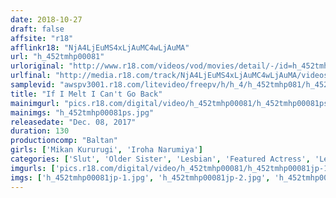 ```yaml
---
date: 2018-10-27
draft: false
affsite: "r18"
afflinkr18: "NjA4LjEuMS4xLjAuMC4wLjAuMA"
url: "h_452tmhp00081"
urloriginal: "http://www.r18.com/videos/vod/movies/detail/-/id=h_452tmhp00081"
urlfinal: "http://media.r18.com/track/NjA4LjEuMS4xLjAuMC4wLjAuMA/videos/vod/movies/detail/-/id=h_452tmhp00081"
samplevid: "awspv3001.r18.com/litevideo/freepv/h/h_4/h_452tmhp081/h_452tmhp081_dmb_w.mp4"
title: "If I Melt I Can't Go Back"
mainimgurl: "pics.r18.com/digital/video/h_452tmhp00081/h_452tmhp00081ps.jpg"
mainimgs: "h_452tmhp00081ps.jpg"
releasedate: "Dec. 08, 2017"
duration: 130
productioncomp: "Baltan"
girls: ['Mikan Kururugi', 'Iroha Narumiya']
categories: ['Slut', 'Older Sister', 'Lesbian', 'Featured Actress', 'Lesbian Kissing', 'Hi-Def']
imgurls: ['pics.r18.com/digital/video/h_452tmhp00081/h_452tmhp00081jp-1.jpg', 'pics.r18.com/digital/video/h_452tmhp00081/h_452tmhp00081jp-2.jpg', 'pics.r18.com/digital/video/h_452tmhp00081/h_452tmhp00081jp-3.jpg', 'pics.r18.com/digital/video/h_452tmhp00081/h_452tmhp00081jp-4.jpg', 'pics.r18.com/digital/video/h_452tmhp00081/h_452tmhp00081jp-5.jpg', 'pics.r18.com/digital/video/h_452tmhp00081/h_452tmhp00081jp-6.jpg', 'pics.r18.com/digital/video/h_452tmhp00081/h_452tmhp00081jp-7.jpg', 'pics.r18.com/digital/video/h_452tmhp00081/h_452tmhp00081jp-8.jpg', 'pics.r18.com/digital/video/h_452tmhp00081/h_452tmhp00081jp-9.jpg', 'pics.r18.com/digital/video/h_452tmhp00081/h_452tmhp00081jp-10.jpg', 'pics.r18.com/digital/video/h_452tmhp00081/h_452tmhp00081jp-11.jpg', 'pics.r18.com/digital/video/h_452tmhp00081/h_452tmhp00081jp-12.jpg', 'pics.r18.com/digital/video/h_452tmhp00081/h_452tmhp00081jp-13.jpg', 'pics.r18.com/digital/video/h_452tmhp00081/h_452tmhp00081jp-14.jpg', 'pics.r18.com/digital/video/h_452tmhp00081/h_452tmhp00081jp-15.jpg', 'pics.r18.com/digital/video/h_452tmhp00081/h_452tmhp00081jp-16.jpg', 'pics.r18.com/digital/video/h_452tmhp00081/h_452tmhp00081jp-17.jpg', 'pics.r18.com/digital/video/h_452tmhp00081/h_452tmhp00081jp-18.jpg', 'pics.r18.com/digital/video/h_452tmhp00081/h_452tmhp00081jp-19.jpg', 'pics.r18.com/digital/video/h_452tmhp00081/h_452tmhp00081jp-20.jpg']
imgs: ['h_452tmhp00081jp-1.jpg', 'h_452tmhp00081jp-2.jpg', 'h_452tmhp00081jp-3.jpg', 'h_452tmhp00081jp-4.jpg', 'h_452tmhp00081jp-5.jpg', 'h_452tmhp00081jp-6.jpg', 'h_452tmhp00081jp-7.jpg', 'h_452tmhp00081jp-8.jpg', 'h_452tmhp00081jp-9.jpg', 'h_452tmhp00081jp-10.jpg', 'h_452tmhp00081jp-11.jpg', 'h_452tmhp00081jp-12.jpg', 'h_452tmhp00081jp-13.jpg', 'h_452tmhp00081jp-14.jpg', 'h_452tmhp00081jp-15.jpg', 'h_452tmhp00081jp-16.jpg', 'h_452tmhp00081jp-17.jpg', 'h_452tmhp00081jp-18.jpg', 'h_452tmhp00081jp-19.jpg', 'h_452tmhp00081jp-20.jpg']
---
```

